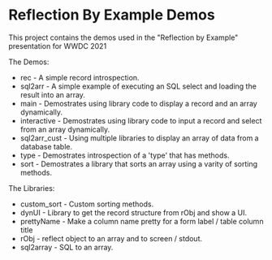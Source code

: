 # Reflection By Example Demos

This project contains the demos used in the "Reflection by Example" presentation for WWDC 2021

The Demos:
* rec - A simple record introspection.
* sql2arr - A simple example of executing an SQL select and loading the result into an array.
* main - Demostrates using library code to display a record and an array dynamically.
* interactive - Demostrates using library code to input a record and select from an array dynamically.
* sql2arr_cust - Using multiple libraries to display an array of data from a database table.
* type - Demostrates introspection of a 'type' that has methods.
* sort - Demostrates a library that sorts an array using a varity of sorting methods.

The Libraries:
* custom_sort - Custom sorting methods.
* dynUI - Library to get the record structure from rObj and show a UI.
* prettyName - Make a column name pretty for a form label / table column title
* rObj - reflect object to an array and to screen / stdout.
* sql2array - SQL to an array.


